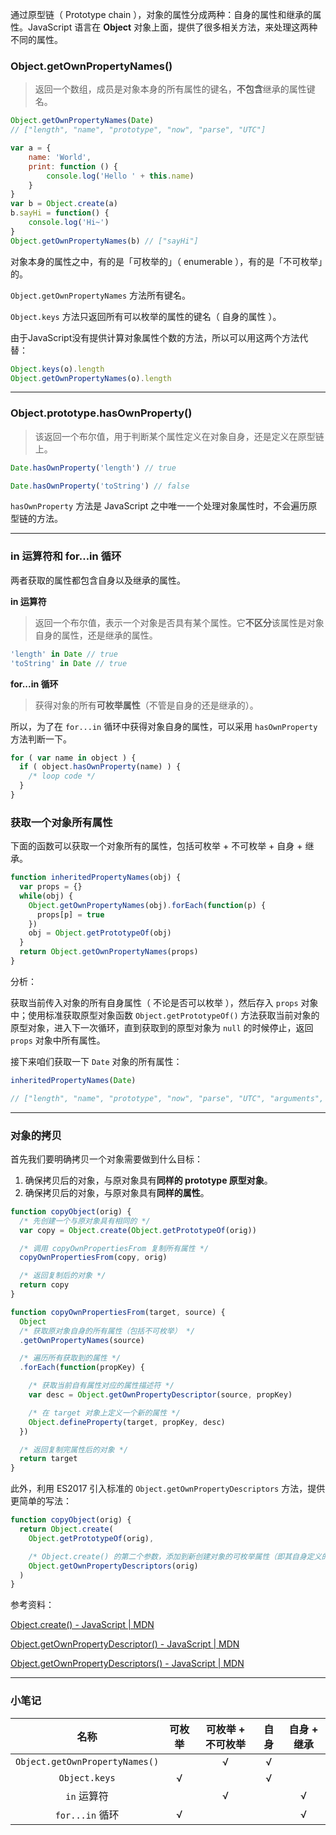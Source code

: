 通过原型链（ Prototype chain ），对象的属性分成两种：自身的属性和继承的属性。JavaScript 语言在 **Object** 对象上面，提供了很多相关方法，来处理这两种不同的属性。

### Object.getOwnPropertyNames()

> 返回一个数组，成员是对象本身的所有属性的键名，**不包含**继承的属性键名。

```javascript
Object.getOwnPropertyNames(Date)
// ["length", "name", "prototype", "now", "parse", "UTC"]

var a = {
    name: 'World',
    print: function () {
        console.log('Hello ' + this.name)
    }
}
var b = Object.create(a)
b.sayHi = function() {
    console.log('Hi~')
}
Object.getOwnPropertyNames(b) // ["sayHi"]
```

对象本身的属性之中，有的是「可枚举的」（ enumerable ），有的是「不可枚举」的。

`Object.getOwnPropertyNames` 方法所有键名。

`Object.keys` 方法只返回所有可以枚举的属性的键名（ 自身的属性 ）。

由于JavaScript没有提供计算对象属性个数的方法，所以可以用这两个方法代替：

```javascript
Object.keys(o).length
Object.getOwnPropertyNames(o).length
```

---

### Object.prototype.hasOwnProperty()

> 该返回一个布尔值，用于判断某个属性定义在对象自身，还是定义在原型链上。

```javascript
Date.hasOwnProperty('length') // true

Date.hasOwnProperty('toString') // false
```

`hasOwnProperty` 方法是 JavaScript 之中唯一一个处理对象属性时，不会遍历原型链的方法。

---

### in 运算符和 for…in 循环

两者获取的属性都包含自身以及继承的属性。

**in 运算符**

> 返回一个布尔值，表示一个对象是否具有某个属性。它**不区分**该属性是对象自身的属性，还是继承的属性。

```javascript
'length' in Date // true
'toString' in Date // true
```

**for...in 循环**

> 获得对象的所有**可枚举属性**（不管是自身的还是继承的）。

所以，为了在 `for...in` 循环中获得对象自身的属性，可以采用 `hasOwnProperty` 方法判断一下。

```javascript
for ( var name in object ) {
  if ( object.hasOwnProperty(name) ) {
    /* loop code */
  }
}
```

### 获取一个对象所有属性

下面的函数可以获取一个对象所有的属性，包括可枚举 + 不可枚举 + 自身 + 继承。

```javascript
function inheritedPropertyNames(obj) {
  var props = {}
  while(obj) {
    Object.getOwnPropertyNames(obj).forEach(function(p) {
      props[p] = true
    })
    obj = Object.getPrototypeOf(obj)
  }
  return Object.getOwnPropertyNames(props)
}
```

分析：

获取当前传入对象的所有自身属性（ 不论是否可以枚举 ），然后存入 `props` 对象中；使用标准获取原型对象函数 `Object.getPrototypeOf()` 方法获取当前对象的原型对象，进入下一次循环，直到获取到的原型对象为 `null` 的时候停止，返回 `props` 对象中所有属性。

接下来咱们获取一下 `Date` 对象的所有属性：

```javascript
inheritedPropertyNames(Date)

// ["length", "name", "prototype", "now", "parse", "UTC", "arguments", "caller", "constructor", "apply", "bind", "call", "toString", "__defineGetter__", "__defineSetter__", "hasOwnProperty", "__lookupGetter__", "__lookupSetter__", "isPrototypeOf", "propertyIsEnumerable", "valueOf", "toLocaleString"]
```

---

### 对象的拷贝

首先我们要明确拷贝一个对象需要做到什么目标：

1. 确保拷贝后的对象，与原对象具有**同样的 prototype 原型对象**。
1. 确保拷贝后的对象，与原对象具有**同样的属性**。

```javascript
function copyObject(orig) {
  /* 先创建一个与原对象具有相同的 */
  var copy = Object.create(Object.getPrototypeOf(orig))

  /* 调用 copyOwnPropertiesFrom 复制所有属性 */
  copyOwnPropertiesFrom(copy, orig)

  /* 返回复制后的对象 */
  return copy
}

function copyOwnPropertiesFrom(target, source) {
  Object
  /* 获取原对象自身的所有属性（包括不可枚举） */
  .getOwnPropertyNames(source)

  /* 遍历所有获取到的属性 */
  .forEach(function(propKey) {

    /* 获取当前自有属性对应的属性描述符 */
    var desc = Object.getOwnPropertyDescriptor(source, propKey)

    /* 在 target 对象上定义一个新的属性 */
    Object.defineProperty(target, propKey, desc)
  })

  /* 返回复制完属性后的对象 */
  return target
}
```


此外，利用 ES2017 引入标准的 `Object.getOwnPropertyDescriptors` 方法，提供更简单的写法：

```javascript
function copyObject(orig) {
  return Object.create(
    Object.getPrototypeOf(orig),

    /* Object.create() 的第二个参数，添加到新创建对象的可枚举属性（即其自身定义的属性，而不是其原型链上的枚举属性），getOwnPropertyDescriptors 为获取指定对象所有的属性描述符，是一个对象 */
    Object.getOwnPropertyDescriptors(orig)
  )
}
```

参考资料：

[Object.create() - JavaScript | MDN](https://developer.mozilla.org/zh-CN/docs/Web/JavaScript/Reference/Global_Objects/Object/create)

[Object.getOwnPropertyDescriptor() - JavaScript | MDN](https://developer.mozilla.org/zh-CN/docs/Web/JavaScript/Reference/Global_Objects/Object/getOwnPropertyDescriptor)

[Object.getOwnPropertyDescriptors() - JavaScript | MDN](https://developer.mozilla.org/en-US/docs/Web/JavaScript/Reference/Global_Objects/Object/getOwnPropertyDescriptors)

---

### 小笔记

| 名称                           | 可枚举 | 可枚举 + 不可枚举 | 自身  | 自身 + 继承 |
| :----------------------------: | :----: | :---------------: | :---: | :---------: |
| `Object.getOwnPropertyNames()` |        | √                 | √     |             |
| `Object.keys`                  | √      |                   | √     |             |
| `in` 运算符                    |        | √                 |       | √           |
| `for...in` 循环                | √      |                   |       | √           |